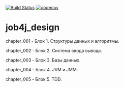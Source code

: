 [![Build Status](https://travis-ci.com/ignatenkomikhail/job4j_design.svg?branch=master)](https://travis-ci.com/ignatenkomikhail/job4j_design)
[![codecov](https://codecov.io/gh/ignatenkomikhail/job4j_design/branch/master/graph/badge.svg)](https://codecov.io/gh/ignatenkomikhail/job4j_design)
# job4j_design

chapter_001 - Блок 1. Структуры данных и алгоритмы.

сhapter_002 - Блок 2. Система ввода вывода.

chapter_003 - Блок 3. Базы данных.

chapter_004 - Блок 4. JVM и JMM.

chapter_005 - Блок 5. TDD.